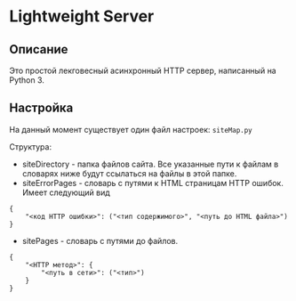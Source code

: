 # Lightweight Server

## Описание
Это простой лекговесный асинхронный HTTP сервер, написанный на Python 3.

## Настройка
На данный момент существует один файл настроек: `siteMap.py`

Структура:
* siteDirectory - папка файлов сайта. Все указанные пути к файлам в словарях ниже будут ссылаться на файлы в этой папке.
* siteErrorPages - словарь с путями к HTML страницам HTTP ошибок. Имеет следующий вид
```
{
    "<код HTTP ошибки>": ("<тип содержимого>", "<путь до HTML файла>")
}
```
* sitePages - словарь с путями до файлов.
```
{
    "<HTTP метод>": {
        "<путь в сети>": ("<тип>")
    }
}
```
